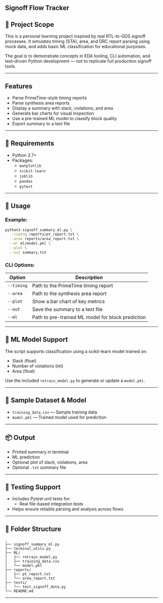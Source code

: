 ## Signoff Flow Tracker

## 📘 Project Scope
This is a personal learning project inspired by real RTL-to-GDS signoff processes. It simulates timing (STA), area, and DRC report parsing using mock data, and adds basic ML classification for educational purposes.

The goal is to demonstrate concepts in EDA tooling, CLI automation, and test-driven Python development — not to replicate full production signoff tools.

---

## Features

- Parse PrimeTime-style timing reports
- Parse synthesis area reports
- Display a summary with slack, violations, and area
- Generate bar charts for visual inspection
- Use a pre-trained ML model to classify block quality
- Export summary to a text file

---

## 🧰 Requirements
- Python 3.7+
- Packages:
  - `matplotlib`
  - `scikit-learn`
  - `joblib`
  - `pandas`
  - `pytest`


---

## 🚀 Usage

### Example:
```bash
python3 signoff_summary_ml.py \
  --timing reports/pt_report.txt \
  --area reports/area_report.txt \
  --ml ml/model.pkl \
  --plot \
  --out summary.txt
```

### CLI Options:
| Option       | Description                                           |
|--------------|-------------------------------------------------------|
| `--timing`   | Path to the PrimeTime timing report                  |
| `--area`     | Path to the synthesis area report                    |
| `--plot`     | Show a bar chart of key metrics                      |
| `--out`      | Save the summary to a text file                      |
| `--ml`       | Path to pre-trained ML model for block prediction   |

---

## 🔬 ML Model Support

The script supports classification using a scikit-learn model trained on:
- Slack (float)
- Number of violations (int)
- Area (float)

Use the included `retrain_model.py` to generate or update a `model.pkl`.

---

## 🧪 Sample Dataset & Model
- `training_data.csv` — Sample training data
- `model.pkl` — Trained model used for prediction

---

## 📦 Output
- Printed summary in terminal
- ML prediction
- Optional plot of slack, violations, area
- Optional `.txt` summary file

---

## 🧪 Testing Support

- Includes Pytest unit tests for:
  - Real file-based integration tests
- Helps ensure reliable parsing and analysis across flows

---

## 📁 Folder Structure
```
.
├── signoff_summary_ml.py
├── terminal_utils.py
├── ML/
│   ├── retrain_model.py
│   ├── training_data.csv
│   └── model.pkl
├── reports/
│   ├── pt_report.txt
│   └── area_report.txt
├── tests/
│   └── test_signoff_data.py
└── README.md
```

---
